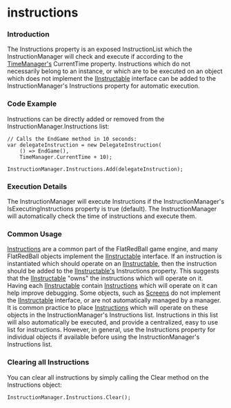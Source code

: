 # instructions

### Introduction

The Instructions property is an exposed InstructionList which the InstructionManager will check and execute if according to the [TimeManager's](../../../../../frb/docs/index.php) CurrentTime property. Instructions which do not necessarily belong to an instance, or which are to be executed on an object which does not implement the [IInstructable](../../../../../frb/docs/index.php) interface can be added to the InstructionManager's Instructions property for automatic execution.

### Code Example

Instructions can be directly added or removed from the InstructionManager.Instructions  list:

```lang:c#
// Calls the EndGame method in 10 seconds:
var delegateInstruction = new DelegateInstruction( 
    () => EndGame(), 
    TimeManager.CurrentTime + 10);

InstructionManager.Instructions.Add(delegateInstruction);
```

### Execution Details

The InstructionManager will execute Instructions if the InstructionManager's IsExecutingInstructions property is true (default). The InstructionManager will automatically check the time of instructions and execute them.

### Common Usage

[Instructions](../../../../../frb/docs/index.php) are a common part of the FlatRedBall game engine, and many FlatRedBall objects implement the [IInstructable](../../../../../frb/docs/index.php) interface. If an instruction is instantiated which should operate on an [IInstructable](../../../../../frb/docs/index.php), then the instruction should be added to the [IInstructable's](../../../../../frb/docs/index.php) Instructions property. This suggests that the [IInstructable](../../../../../frb/docs/index.php) "owns" the instructions which will operate on it. Having each [IInstructable](../../../../../frb/docs/index.php) contain [Instructions](../../../../../frb/docs/index.php) which will operate on it can help improve debugging. Some objects, such as [Screens](../../../../../frb/docs/index.php) do not implement the [IInstructable](../../../../../frb/docs/index.php) interface, or are not automatically managed by a manager. It is common practice to place [Instructions](../../../../../frb/docs/index.php) which will operate on these objects in the InstructionManager's Instructions list. Instructions in this list will also automatically be executed, and provide a centralized, easy to use list for instructions. However, in general, use the Instructions property for individual objects if available before using the InstructionManager's Instructions list.

### Clearing all Instructions

You can clear all instructions by simply calling the Clear method on the Instructions object:

```
InstructionManager.Instructions.Clear();
```
